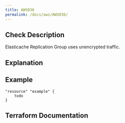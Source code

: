 ```yaml
---
title: AWS036
permalink: /docs/aws/AWS036/
---
```



## Check Description

Elasticache Replication Group uses unencrypted traffic.

## Explanation

## Example

```
"resource" "example" {
	todo
}
```

## Terraform Documentation
